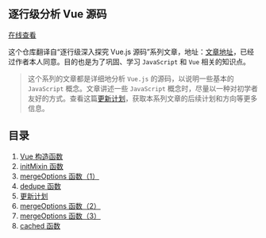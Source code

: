 ## 逐行级分析 Vue 源码

[在线查看](https://ohhoney1.github.io/Vue.js-Source-Code-line-by-line/)

这个仓库翻译自“逐行级深入探究 Vue.js 源码”系列文章，地址：[文章地址](https://medium.com/@oneminutejs/a-deep-dive-in-the-vue-js-source-code-0-table-of-contents-170dcc3c8ec)，已经过作者本人同意。目的也是为了巩固、学习 `JavaScript` 和 `Vue` 相关的知识点。

> 这个系列的文章都是详细地分析 `Vue.js` 的源码，以说明一些基本的 `JavaScript` 概念。文章讲述一些 `JavaScript` 概念时，尽量以一种对初学者友好的方式。查看这篇[更新计划](https://github.com/ohhoney1/Vue.js-Source-Code-line-by-line/blob/master/docs/05-update-plan.md)，获取本系列文章的后续计划和方向等更多信息。

## 目录

1. [Vue 构造函数](https://github.com/ohhoney1/Vue.js-Source-Code-line-by-line/blob/master/docs/01-the-vue-object-constructor-function.md)
2. [initMixin 函数](https://github.com/ohhoney1/Vue.js-Source-Code-line-by-line/blob/master/docs/02-the-initMixin-function.md)
3. [mergeOptions 函数（1）](https://github.com/ohhoney1/Vue.js-Source-Code-line-by-line/blob/master/docs/03-the-mergeOptions-function-1.md)
4. [dedupe 函数](https://github.com/ohhoney1/Vue.js-Source-Code-line-by-line/blob/master/docs/04-the-dedupe-function.md)
5. [更新计划](https://github.com/ohhoney1/Vue.js-Source-Code-line-by-line/blob/master/docs/05-update-plan.md)
6. [mergeOptions 函数（2）](https://github.com/ohhoney1/Vue.js-Source-Code-line-by-line/blob/master/docs/06-the-mergeOptions-function-2.md)
7. [mergeOptions 函数（3）](https://github.com/ohhoney1/Vue.js-Source-Code-line-by-line/blob/master/docs/07-the-mergeOptions-function-3.md)
8. [cached 函数](https://github.com/ohhoney1/Vue.js-Source-Code-line-by-line/blob/master/docs/08-the-cached-function.md)
